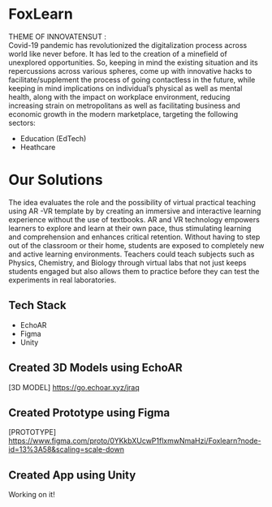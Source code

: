 # FoxLearn
THEME OF INNOVATENSUT :  
Covid-19 pandemic has revolutionized the digitalization process across world like never before. It has led to the creation of a minefield of unexplored opportunities. So, keeping in mind the existing situation and its repercussions across various spheres, come up with innovative hacks to facilitate/supplement the process of going contactless in the future, while keeping in mind implications on individual’s physical as well as mental health, along with the impact on workplace environment, reducing increasing strain on metropolitans as well as facilitating business and economic growth in the modern marketplace, targeting the following sectors:


 - Education (EdTech)
 - Heathcare
 
# Our Solutions
The idea evaluates the role and the possibility of virtual practical teaching using AR -VR  template by by creating an immersive and interactive learning experience without the use of textbooks. AR and VR technology empowers learners to explore and learn at their own pace, thus stimulating learning and comprehension and enhances critical retention.
Without having to step out of the classroom or their home, students are exposed to completely new and active learning environments. Teachers could teach subjects such as Physics, Chemistry, and Biology through virtual labs that not just keeps students engaged but also allows them to practice before they can test the experiments in real laboratories.

## Tech Stack
- EchoAR
- Figma
- Unity
## Created 3D Models using EchoAR
[3D MODEL] https://go.echoar.xyz/jraq
## Created Prototype using Figma
[PROTOTYPE] https://www.figma.com/proto/0YKkbXUcwP1flxmwNmaHzi/Foxlearn?node-id=13%3A58&scaling=scale-down

## Created App using Unity
Working on it!
